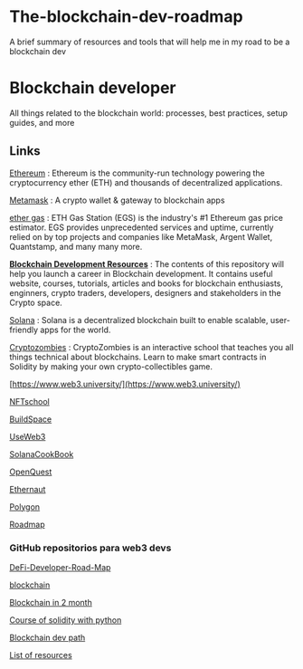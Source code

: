 # The-blockchain-dev-roadmap
A brief summary of resources and tools that will help me in my road to be a blockchain dev
# Blockchain developer

All things related to the blockchain world: processes, best practices, setup guides, and more

## Links

[Ethereum](https://ethereum.org/en/) : Ethereum is the community-run technology powering the cryptocurrency ether (ETH) and thousands of decentralized applications.


[Metamask](https://chrome.google.com/webstore/detail/metamask/nkbihfbeogaeaoehlefnkodbefgpgknn?hl=es) : A crypto wallet & gateway to blockchain apps


[ether gas](https://ethgasstation.info/) : ETH Gas Station (EGS) is the industry's #1 Ethereum gas price estimator. EGS provides unprecedented services and uptime, currently relied on by top projects and companies like MetaMask, Argent Wallet, Quantstamp, and many many more.


**[Blockchain Development Resources](https://github.com/PatrickAlphaC/Blockchain-Development-Resources)** : The contents of this repository will help you launch a career in Blockchain development. It contains useful website, courses, tutorials, articles and books for blockchain enthusiasts, enginners, crypto traders, developers, designers and stakeholders in the Crypto space.

[Solana](https://solana.com/) : Solana is a decentralized blockchain built to enable scalable, user-friendly apps for the world.

[Cryptozombies](https://cryptozombies.io/) : CryptoZombies is an interactive school that teaches you all things technical about blockchains. Learn to make smart contracts in Solidity by making your own crypto-collectibles game.

[https://www.web3.university/](https://www.web3.university/)

[NFTschool](https://nftschool.dev/)

[BuildSpace](https://buildspace.so/)

[UseWeb3](https://www.useweb3.xyz/)

[SolanaCookBook](https://solanacookbook.com/#contributing)

[OpenQuest](https://openquest.xyz/)

[Ethernaut](https://ethernaut.openzeppelin.com/)

[Polygon](https://www.polygon.technology/)

[Roadmap](https://vitto.cc/web3-and-solidity-smart-contracts-development-roadmap/)


### GitHub repositorios para web3 devs

[DeFi-Developer-Road-Map](https://github.com/OffcierCia/DeFi-Developer-Road-Map)

[blockchain](https://github.com/dvf/blockchain)

[Blockchain in 2 month](https://github.com/llSourcell/Learn_Blockchain_in_2_months)

[Course of solidity with python](https://github.com/smartcontractkit/full-blockchain-solidity-course-py)

[Blockchain dev path](https://github.com/protofire/blockchain-learning-path)

[List of resources](https://github.com/yjjnls/awesome-blockchain)
